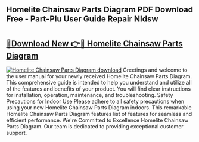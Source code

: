 ## Homelite Chainsaw Parts Diagram PDF Download Free - Part-PIu User Guide Repair NIdsw

# <h2><a href="http://dfkjbn4.blite.top/?on=Homelite+Chainsaw+Parts+Diagram">🔗Download New 👉🔴 Homelite Chainsaw Parts Diagram</a></h2>

[![Homelite Chainsaw Parts Diagram download](https://i.imgur.com/lujVjoI.png)](http://dfkjbn4.blite.top/?on=Homelite+Chainsaw+Parts+Diagram)
Greetings and welcome to the user manual for your newly received Homelite Chainsaw Parts Diagram. This comprehensive guide is intended to help you understand and utilize all of the features and benefits of your product. You will find clear instructions for installation, operation, maintenance, and troubleshooting. Safety Precautions for Indoor Use Please adhere to all safety precautions when using your new Homelite Chainsaw Parts Diagram indoors. This remarkable Homelite Chainsaw Parts Diagram features list of features for seamless and efficient performance. We're Committed to Excellence Homelite Chainsaw Parts Diagram. Our team is dedicated to providing exceptional customer support.
